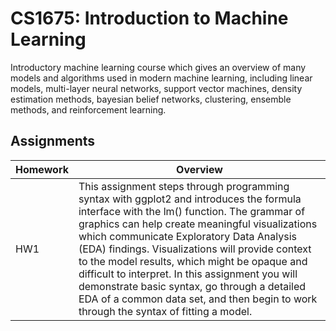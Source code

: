 # CS1675: Introduction to Machine Learning

Introductory machine learning course which gives an overview of many models and algorithms used in modern machine learning, including linear models, multi-layer neural networks, support vector machines, density estimation methods, bayesian belief networks, clustering, ensemble methods, and reinforcement learning. 

## Assignments

| Homework | Overview |
| ------ | ------ |
| HW1 | This assignment steps through programming syntax with ggplot2 and introduces the formula interface with the lm() function. The grammar of graphics can help create meaningful visualizations which communicate Exploratory Data Analysis (EDA) findings. Visualizations will provide context to the model results, which might be opaque and difficult to interpret. In this assignment you will demonstrate basic syntax, go through a detailed EDA of a common data set, and then begin to work through the syntax of fitting a model.
